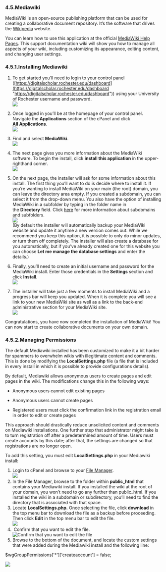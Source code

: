 


### 4.5.Mediawiki #

MediaWiki is an open-source publishing platform that can be used for creating a collaborative document repository. It’s the software that drives the [Wikipedia](https://wikipedia.com/ "http://wikipedia.com") website.

You can learn how to use this application at the official [MediaWiki Help Pages](https://www.mediawiki.org/wiki/Help:Contents). This support documentation wiki will show you how to manage all aspects of your wiki, including customizing its appearance, editing content, and changing user settings.

[comment]: # (feedback link here)

### 4.5.1.Installing Mediawiki #

1.  To get started you’ll need to login to your control panel ([https://digitalscholar.rochester.edu/dashboard](https://digitalscholar.rochester.edu/dashboard "https://digitalscholar.rochester.edu/dashboard")) using your University of Rochester username and password.  
    ![](http://www.stateu.org/docs/wp-content/uploads/2018/03/login.png)
    
2.  Once logged in you’ll be at the homepage of your control panel. Navigate the **Applications** section of the cPanel and click **All Applications**.  
    ![](http://www.stateu.org/docs/wp-content/uploads/2018/04/4.4-all-applications.gif)
3.  Find and select **MediaWiki**.  
    ![](http://www.stateu.org/docs/wp-content/uploads/2018/04/4.4-all-mediawiki-installer.gif)
4.  The next page gives you more information about the MediaWiki software. To begin the install, click **install this application** in the upper-righthand corner.  
    ![](http://www.stateu.org/docs/wp-content/uploads/2018/04/4.4-MediaWiki-installatron-window.gif)
5.  On the next page, the installer will ask for some information about this install. The first thing you’ll want to do is decide where to install it. If you’re wanting to install MediaWiki on your main (the root) domain, you can leave the directory area empty. If you created a subdomain, you can select it from the drop-down menu. You also have the option of installing MediaWiki in a subfolder by typing in the folder name in the **Directory** field. Click [here](http://sites.haverford.edu/docs/uncategorized/subdomains-vs-subdirectories/) for more information about subdomains and subfolders.  
    ![](http://www.stateu.org/docs/wp-content/uploads/2018/04/2018-04-03-at-1.07-PM.png)  
    (By default the installer will automatically backup your MediaWiki website and update it anytime a new version comes out. While we recommend you keep this option, it is possible to only do minor updates, or turn them off completely. The installer will also create a database for you automatically, but if you’ve already created one for this website you can choose **Let me manage the database settings** and enter the details.)
6.  Finally, you’ll need to create an initial username and password for the MediaWiki install. Enter those credentials in the **Settings** section and click **Install**.  
    ![](http://www.stateu.org/docs/wp-content/uploads/2018/04/Screen-Shot-2018-04-03-at-1.09.23-PM.png)
7.  The installer will take just a few moments to install MediaWiki and a progress bar will keep you updated. When it is complete you will see a link to your new MediaWiki site as well as a link to the back-end administrative section for your MediaWiki site.  
    ![](http://www.stateu.org/docs/wp-content/uploads/2018/04/2018-04-03-at-1.16-PM.png)

Congratulations, you have now completed the installation of MediaWiki! You can now start to create collaborative documents on your own domain.

[comment]: # (feedback link here)

### 4.5.2.Managing Permissions #

The default Mediawiki installed has been customized to make it a bit harder for spammers to overwhelm wikis with illegitimate content and comments. This is done by modifying the **LocalSettings.php** file (a file that is included in every install in which it is possible to provide configurations details).

By default, Mediawiki allows anonymous users to create pages and edit pages in the wiki. The modifications change this in the following ways:

*   Anonymous users cannot edit existing pages
    
*   Anonymous users cannot create pages
    
*   Registered users must click the confirmation link in the registration email in order to edit or create pages
    

This approach should drastically reduce unsolicited content and comments on Mediawiki installations. One further step that administrator might take is to turn registration off after a predetermined amount of time. Users must create accounts by this date; after that, the settings are changed so that registrations are no longer open.

To add this setting, you must edit **LocalSettings.php** in your Mediawiki install:

1.  Login to cPanel and browse to your [File Manager](http://stateu.org/docs/uncategorized/accessing-your-files-through-the-file-manager/ "https://digitalscholar.rochester.edu/support/cpanel/accessing-your-files-through-the-file-manager").  
    ![](http://www.stateu.org/docs/wp-content/uploads/2018/03/2018-03-30-at-12.37-PM.png)
2.  In the File Manager, browse to the folder within **public\_html** that contains your Mediawiki install. If you installed the wiki at the root of your domain, you won’t need to go any further than public\_html. If you installed the wiki in a subdomain or subdirectory, you’ll need to find the directory that is associated with that space.
3.  Locate **LocalSettings.php.** Once selecting the file, click **download** in the top menu bar to download the file as a backup before proceeding. Then click **Edit** in the top menu bar to edit the file.  
    ![](http://www.stateu.org/docs/wp-content/uploads/2018/04/2018-04-03-at-1.21-PM.png)
4.   Confirm that you want to edit the file.  
    ![Confirm that you want to edit the file](http://sites.haverford.edu/docs/wp-content/uploads/2017/10/4.4-MediaWiki-files-confirm-edit.gif)
5.  Browse to the bottom of the document, and locate the custom settings that were added during the Mediawiki install and the following line:

$wgGroupPermissions\['\*'\]\['createaccount'\] = false;

![](http://www.stateu.org/docs/wp-content/uploads/2018/04/2018-04-03-at-1.30-PM.png)

[comment]: # (feedback link here)

